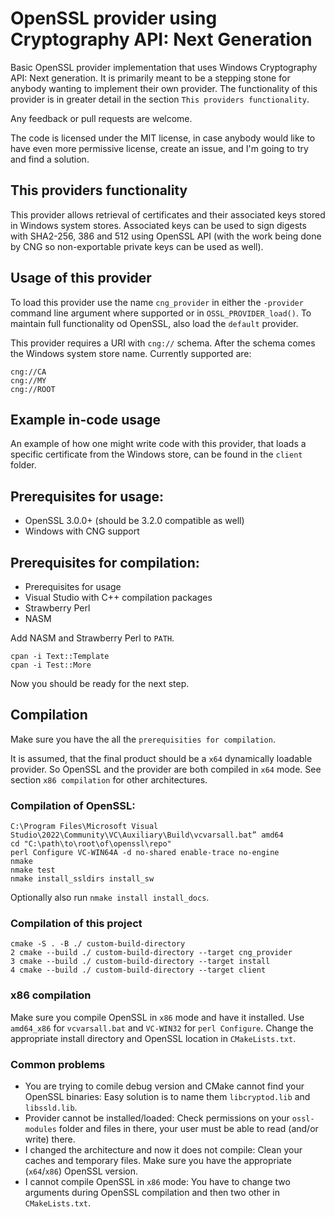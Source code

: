 # OpenSSL provider using Cryptography API: Next Generation

Basic OpenSSL provider implementation that uses Windows Cryptography API: Next generation. It is primarily
meant to be a stepping stone for anybody wanting to implement their own provider. The functionality of
this provider is in greater detail in the section `This providers functionality`. 

Any feedback or pull requests are welcome.

The code is licensed under the MIT license, in case anybody would like to have even more permissive license,
create an issue, and I'm going to try and find a solution.

## This providers functionality
This provider allows retrieval of certificates and their associated keys stored in Windows system stores. Associated
keys can be used to sign digests with SHA2-256, 386 and 512 using OpenSSL API (with the work being done by CNG so
non-exportable private keys can be used as well).
## Usage of this provider
To load this provider use the name `cng_provider` in either the `-provider` command line argument where supported or
in `OSSL_PROVIDER_load()`. To maintain full functionality od OpenSSL, also load the `default` provider.

This provider requires a URI with `cng://` schema. After the schema comes the Windows system store name. Currently
supported are:
```
cng://CA
cng://MY
cng://ROOT
```

## Example in-code usage
An example of how one might write code with this provider, that loads a specific certificate from the Windows store,
can be found in the `client` folder.

## Prerequisites for usage: 
  * OpenSSL 3.0.0+ (should be 3.2.0 compatible as well)
  * Windows with CNG support

## Prerequisites for compilation:
  * Prerequisites for usage
  * Visual Studio with C++ compilation packages
  * Strawberry Perl
  * NASM

Add NASM and Strawberry Perl to `PATH`.

```
cpan -i Text::Template
cpan -i Test::More
```

Now you should be ready for the next step.

## Compilation
Make sure you have the all the `prerequisities for compilation`.

It is assumed, that the final product should be a `x64` dynamically loadable provider. So OpenSSL and the provider are
both compiled in `x64` mode. See section `x86 compilation` for other architectures.

### Compilation of OpenSSL:
```
C:\Program Files\Microsoft Visual Studio\2022\Community\VC\Auxiliary\Build\vcvarsall.bat” amd64
cd "C:\path\to\root\of\openssl\repo"
perl Configure VC-WIN64A -d no-shared enable-trace no-engine
nmake
nmake test
nmake install_ssldirs install_sw
```
Optionally also run `nmake install install_docs`.

### Compilation of this project
```
cmake -S . -B ./ custom-build-directory
2 cmake --build ./ custom-build-directory --target cng_provider
3 cmake --build ./ custom-build-directory --target install
4 cmake --build ./ custom-build-directory --target client
```
### x86 compilation
Make sure you compile OpenSSL in `x86` mode and have it installed. Use `amd64_x86` for `vcvarsall.bat` and `VC-WIN32` for `perl Configure`.
Change the appropriate install directory and OpenSSL location in `CMakeLists.txt`.

### Common problems
  * You are trying to comile debug version and CMake cannot find your OpenSSL binaries: Easy solution is to name them `libcryptod.lib` and `libssld.lib`.
  * Provider cannot be installed/loaded: Check permissions on your `ossl-modules` folder and files in there, your user must be able to read (and/or write) there.
  * I changed the architecture and now it does not compile: Clean your caches and temporary files. Make sure you have the appropriate (`x64`/`x86`) OpenSSL version.
  * I cannot compile OpenSSL in `x86` mode: You have to change two arguments during OpenSSL compilation and then two other in `CMakeLists.txt`.
